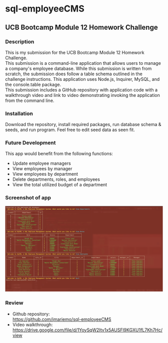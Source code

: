 # sql-employeeCMS
## UCB Bootcamp Module 12 Homework Challenge
### Description
This is my submission for the UCB Bootcamp Module 12 Homework Challenge.</br>
This submission is a command-line application that allows users to manage a company's employee database. While this submission is written from scratch, the submission does follow a table schema outlined in the challenge instructions. This application uses Node.js, Inquirer, MySQL, and the console.table package.</br>
This submission includes a GitHub repository with application code with a walkthrough video and link to video demonstrating invoking the application from the command line.</br>

### Installation
Download the repository, install required packages, run database schema & seeds, and run program. Feel free to edit seed data as seen fit.

### Future Development
This app would benefit from the following functions:
* Update employee managers
* View employees by manager
* View employees by department
* Delete departments, roles, and employees
* View the total utilized budget of a department

### Screenshot of app
![screenshot of app function](./assets/appScreenshot.png)

### Review
* Github repository:</br>
https://github.com/jmariemo/sql-employeeCMS
* Video walkthrough:</br>
https://drive.google.com/file/d/1YoySqW2Itv1x5AUSFl9KGXU1fL7Kh7Hc/view


